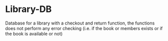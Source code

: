 # Library-DB
 Database for a library with a checkout and return function, the functions does not perform any error checking (i.e. if the book or members exists or if the book is available or not)
